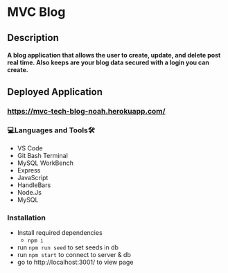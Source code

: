 # MVC Blog

<h2>Description<br><h4>A blog application that allows the user to create, update, and delete post real time. Also keeps are your blog data secured with a login you can create.
  
## Deployed Application
### https://mvc-tech-blog-noah.herokuapp.com/
  
<h3 align="left">💻Languages and Tools🛠️</h3>

- VS Code
- Git Bash Terminal
- MySQL WorkBench
- Express
- JavaScript
- HandleBars
- Node.Js
- MySQL

<h3 align="left">Installation</h3>
 
* Install required dependencies
  * ```npm i```
* run ```npm run seed``` to set seeds in db
* run ```npm start``` to connect to server & db
* go to http://localhost:3001/ to view page
